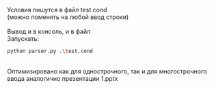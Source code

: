 Условия пишутся в файл test.cond\
(можно поменять на любой ввод строки)\
\
Вывод и в консоль, и в файл\
Запускать:
```bash
python parser.py .\test.cond
```
\
Оптимизировано как для однострочного, так и для многострочного ввода аналогично презентации 1.pptx
